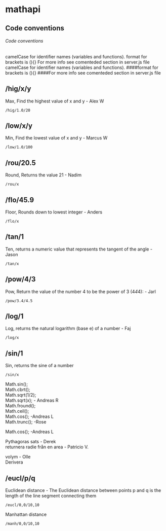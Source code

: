 # mathapi

## Code conventions 
###### Code conventions 
camelCase for identifier names (variables and functions).
format for brackets is (){}
For more info see comenteded section in server.js file
camelCase for identifier names (variables and functions).
####format for brackets is (){}
####For more info see comenteded section in server.js file




## /hig/x/y
Max, Find the highest value of x and y - Alex W  
```
/hig/1.0/20  
```

## /low/x/y
Min, Find the lowest value of x and y - Marcus W  
```
/low/1.0/100  
```

## /rou/20.5
Round, Returns the value 21 - Nadim  
```
/rou/x  
```  

## /flo/45.9
Floor, Rounds down to lowest integer - Anders  
```
/flo/x  
```

## /tan/1
Ten, returns a numeric value that represents the tangent of the angle - Jason
```
/tan/x  
```

## /pow/4/3 
Pow, Return the value of the number 4 to be the power of 3 (4*4*4): - Jarl  
```
/pow/3.4/4.5
```

## /log/1
Log, returns the natural logarithm (base e) of a number - Faj  
```
/log/x  
```

## /sin/1
Sin, returns the sine of a number  
```
/sin/x  
```

Math.sin();  
Math.cbrt();  
Math.sqrt(1/2);  
Math.sqrt(x); - Andreas R  
Math.fround();  
Math.ceil();  
Math.cos(); -Andreas L   
Math.trunc(); -Rose

Math.cos(); -Andreas L  

Pythagoras sats - Derek  
returnera radie från en area - Patricio V.

volym - Olle  
Derivera  


## /eucl/p/q
Euclidean distance - The Euclidean distance between points p and q is the length of the line segment connecting them
```
/eucl/0,0/10,10
```

Manhattan distance
```
/manh/0,0/10,10
```
